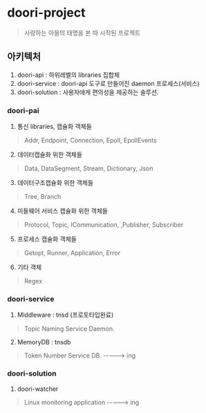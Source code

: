 # doori-project
> 사랑하는 아들의 태명을 본 따 시작된 프로젝트

## 아키텍처
1. doori-api : 하위레벨의 libraries 집합체
2. doori-service : doori-api 도구로 만들어진 daemon 프로세스(서비스)
3. doori-solution : 사용자에게 편의성을 제공하는 솔루션.

### doori-pai
1. 통신 libraries, 캡슐화 객체들
> Addr, Endpoint, Connection, Epoll, EpollEvents
   
2. 데이터캡슐화 위한 객체들
> Data, DataSegment, Stream, Dictionary, Json
   
3. 데이터구조캡슐화 위한 객체들
> Tree, Branch
   
4. 미들웨어 서비스 캡슐화 위한 객체들
> Protocol, Topic, ICommunication, ,Publisher, Subscriber
 
5. 프로세스 캡슐화 객체들
> Getopt, Runner, Application, Error
 
6. 기타 객체 
> Regex

### doori-service
1. Middleware : tnsd (프로토타입완료)
> Topic Naming Service Daemon.

2. MemoryDB : tnsdb
> Token Number Service DB. -----> ing


### doori-solution
1. doori-watcher
> Linux monitoring application -----> ing

